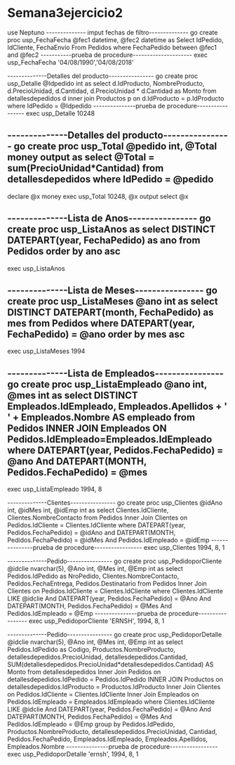 # Semana3ejercicio2
use Neptuno
-------------- imput fechas de filtro--------------
go
create proc usp_FechaFecha
@fec1 datetime,
@fec2 datetime
as
Select IdPedido, IdCliente, FechaEnvio
From Pedidos
where FechaPedido between @fec1 and @fec2
-----------prueba de procedure---------------------
exec usp_FechaFecha '04/08/1990','04/08/2018'



--------------Detalles del producto----------------
go
create proc usp_Detalle
@Idpedido int
as
select d.IdProducto, NombreProducto, d.PrecioUnidad, d.Cantidad, d.PrecioUnidad * d.Cantidad as Monto
from detallesdepedidos d inner join Productos p
on d.IdProducto = p.IdProducto
where IdPedido = @Idpedido
---------------prueba de procedure-----------------
exec usp_Detalle 10248




--------------Detalles del producto----------------
go
create proc usp_Total
@pedido int,
@Total money output
as
select @Total = sum(PrecioUnidad*Cantidad)
from detallesdepedidos
where IdPedido = @pedido
----------------------------------------------------
declare @x money
exec usp_Total 10248, @x output
select @x




--------------Lista de Anos----------------
go
create proc usp_ListaAnos
as
select DISTINCT DATEPART(year, FechaPedido) as ano
from Pedidos
order by ano asc
----------------------------------------------------
exec usp_ListaAnos 



--------------Lista de Meses----------------
go
create proc usp_ListaMeses
@ano int
as
select DISTINCT DATEPART(month, FechaPedido) as mes
from Pedidos
where DATEPART(year, FechaPedido) = @ano
order by mes asc
----------------------------------------------------
exec usp_ListaMeses 1994



--------------Lista de Empleados----------------
go
create proc usp_ListaEmpleado
@ano int,
@mes int
as
select DISTINCT Empleados.IdEmpleado, Empleados.Apellidos + ' ' + Empleados.Nombre AS empleado
from Pedidos
INNER JOIN Empleados
ON Pedidos.IdEmpleado=Empleados.IdEmpleado
where DATEPART(year, Pedidos.FechaPedido) = @ano
And DATEPART(MONTH, Pedidos.FechaPedido) = @mes
----------------------------------------------------
exec usp_ListaEmpleado 1994, 8




--------------Clientes----------------
go
create proc usp_Clientes
@idAno int,
@idMes int,
@idEmp int
as
select Clientes.IdCliente, Clientes.NombreContacto
from Pedidos
Inner Join Clientes
on Pedidos.IdCliente = Clientes.IdCliente
where DATEPART(year, Pedidos.FechaPedido) = @idAno
and DATEPART(MONTH, Pedidos.FechaPedido) = @idMes
And Pedidos.IdEmpleado = @idEmp
---------------prueba de procedure-----------------
exec usp_Clientes 1994, 8, 1



--------------Pedido----------------
go
create proc usp_PedidoporCliente
@idclie nvarchar(5),
@Ano int,
@Mes int,
@Emp int
as
select Pedidos.IdPedido as NroPedido, Clientes.NombreContacto, Pedidos.FechaEntrega, Pedidos.Destinatario
from Pedidos
Inner Join Clientes
on Pedidos.IdCliente = Clientes.IdCliente
where Clientes.IdCliente LIKE @idclie
And DATEPART(year, Pedidos.FechaPedido) = @Ano
And DATEPART(MONTH, Pedidos.FechaPedido) = @Mes
And Pedidos.IdEmpleado = @Emp
---------------prueba de procedure-----------------
exec usp_PedidoporCliente 'ERNSH', 1994, 8, 1



--------------Pedido----------------
go
create proc usp_PedidoporDetalle
@idclie nvarchar(5),
@Ano int,
@Mes int,
@Emp int
as
select Pedidos.IdPedido as Codigo, Productos.NombreProducto, detallesdepedidos.PrecioUnidad, detallesdepedidos.Cantidad, SUM(detallesdepedidos.PrecioUnidad*detallesdepedidos.Cantidad) AS Monto
from detallesdepedidos
Inner Join Pedidos
on detallesdepedidos.IdPedido = Pedidos.IdPedido
INNER JOIN Productos
on detallesdepedidos.IdProducto = Productos.IdProducto
Inner Join Clientes
on Pedidos.IdCliente = Clientes.IdCliente
Inner Join Empleados
on Pedidos.IdEmpleado = Empleados.IdEmpleado
where Clientes.IdCliente LIKE @idclie
And DATEPART(year, Pedidos.FechaPedido) = @Ano
And DATEPART(MONTH, Pedidos.FechaPedido) = @Mes
And Pedidos.IdEmpleado = @Emp
group by Pedidos.IdPedido, Productos.NombreProducto, detallesdepedidos.PrecioUnidad, Cantidad, Pedidos.FechaPedido, Empleados.IdEmpleado, Empleados.Apellidos, Empleados.Nombre
---------------prueba de procedure-----------------
exec usp_PedidoporDetalle 'ernsh', 1994, 8, 1
